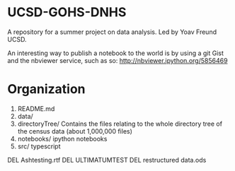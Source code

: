UCSD-GOHS-DNHS
==============

A repository for a summer project on data analysis. Led by Yoav Freund UCSD.

An interesting way to publish a notebook to the world is by using a git Gist and 
the nbviewer service, such as so: http://nbviewer.ipython.org/5856469

Organization
============

1. README.md
2. data/
3. directoryTree/ Contains the files relating to the whole directory tree of the census data (about 1,000,000 files)
4. notebooks/  ipython notebooks
5. src/
typescript

DEL Ashtesting.rtf
DEL ULTIMATUMTEST
DEL restructured data.ods
